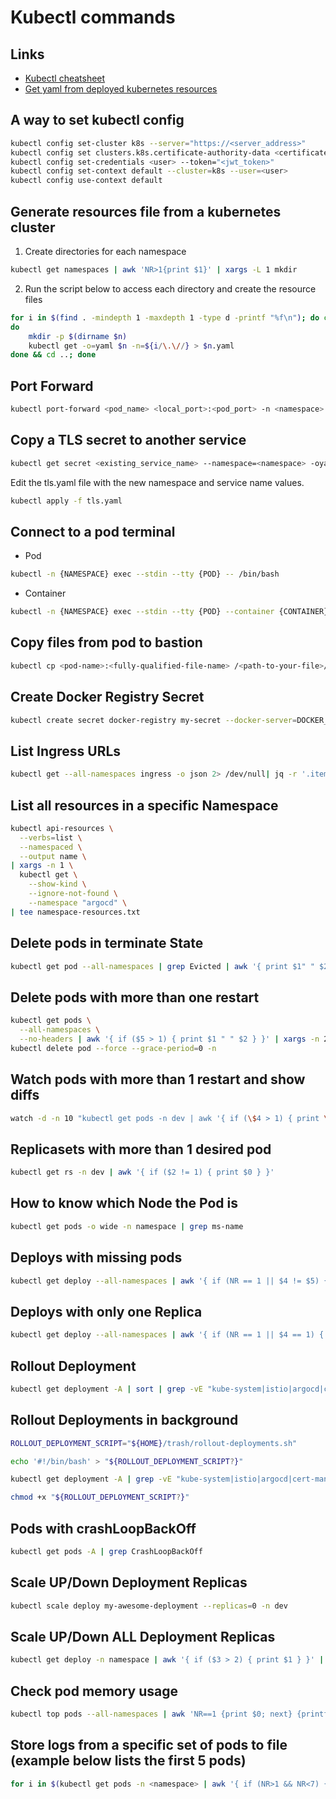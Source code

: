 # Kubectl commands

## Links

* [Kubectl cheatsheet](https://kubernetes.io/docs/reference/kubectl/cheatsheet/)
* [Get yaml from deployed kubernetes resources](https://jhooq.com/get-yaml-for-deployed-kubernetes-resources/)

## A way to set kubectl config

```sh
kubectl config set-cluster k8s --server="https://<server_address>"
kubectl config set clusters.k8s.certificate-authority-data <certificate_crt_code>
kubectl config set-credentials <user> --token="<jwt_token>"
kubectl config set-context default --cluster=k8s --user=<user>
kubectl config use-context default
```

## Generate resources file from a kubernetes cluster

1. Create directories for each namespace
```sh
kubectl get namespaces | awk 'NR>1{print $1}' | xargs -L 1 mkdir
```

2. Run the script below to access each directory and create the resource files
```sh
for i in $(find . -mindepth 1 -maxdepth 1 -type d -printf "%f\n"); do cd "${i}" &&  echo "processing: ${i}" && for n in $(kubectl get -n=${i} -o=name pv,pvc,configmap,serviceaccount,secret,ingress,service,deployment,statefulset,hpa,job,cronjob)
do
    mkdir -p $(dirname $n)
    kubectl get -o=yaml $n -n=${i/\.\//} > $n.yaml
done && cd ..; done
```

## Port Forward

```sh
kubectl port-forward <pod_name> <local_port>:<pod_port> -n <namespace>
```

## Copy a TLS secret to another service

```sh
kubectl get secret <existing_service_name> --namespace=<namespace> -oyaml > tls.yaml
```

Edit the tls.yaml file with the new namespace and service name values.

```sh
kubectl apply -f tls.yaml
```

## Connect to a pod terminal

* Pod

```sh
kubectl -n {NAMESPACE} exec --stdin --tty {POD} -- /bin/bash
```

* Container

```sh
kubectl -n {NAMESPACE} exec --stdin --tty {POD} --container {CONTAINER} -- /bin/sh
```

## Copy files from pod to bastion

```sh
kubectl cp <pod-name>:<fully-qualified-file-name> /<path-to-your-file>/<file-name> -c <container-name>
```

## Create Docker Registry Secret

```sh
kubectl create secret docker-registry my-secret --docker-server=DOCKER_REGISTRY_SERVER --docker-username=DOCKER_USER --docker-password=DOCKER_PASSWORD
```

## List Ingress URLs

```sh
kubectl get --all-namespaces ingress -o json 2> /dev/null| jq -r '.items[] | .spec.rules[] | .host as $host | .http.paths[] | ( $host + .path)' | sort | grep -v ^/
```

## List all resources in a specific Namespace

```sh
kubectl api-resources \
  --verbs=list \
  --namespaced \
  --output name \
| xargs -n 1 \
  kubectl get \
    --show-kind \
    --ignore-not-found \
    --namespace "argocd" \
| tee namespace-resources.txt
```

## Delete pods in terminate State

```sh
kubectl get pod --all-namespaces | grep Evicted | awk '{ print $1" " $2 }' | xargs -n 2 kubectl delete pod --force --grace-period=0 -n
```

## Delete pods with more than one restart

```sh
kubectl get pods \
  --all-namespaces \
  --no-headers | awk '{ if ($5 > 1) { print $1 " " $2 } }' | xargs -n 2 \
kubectl delete pod --force --grace-period=0 -n
```

## Watch pods with more than 1 restart and show diffs

```sh
watch -d -n 10 "kubectl get pods -n dev | awk '{ if (\$4 > 1) { print \$0 } }'"
```

## Replicasets with more than 1 desired pod

```sh
kubectl get rs -n dev | awk '{ if ($2 != 1) { print $0 } }'
```

## How to know which Node the Pod is

```sh
kubectl get pods -o wide -n namespace | grep ms-name
```

## Deploys with missing pods

```sh
kubectl get deploy --all-namespaces | awk '{ if (NR == 1 || $4 != $5) { print $0 } }'
```

## Deploys with only one Replica

```sh
kubectl get deploy --all-namespaces | awk '{ if (NR == 1 || $4 == 1) { print $0 } }'
```

## Rollout Deployment

```sh
kubectl get deployment -A | sort | grep -vE "kube-system|istio|argocd|cert-manager" | sed 1d | awk '{ print "kubectl rollout restart deployment " $2 " -n " $1 }' | sh
```

## Rollout Deployments in background

```sh
ROLLOUT_DEPLOYMENT_SCRIPT="${HOME}/trash/rollout-deployments.sh"

echo '#!/bin/bash' > "${ROLLOUT_DEPLOYMENT_SCRIPT?}"

kubectl get deployment -A | grep -vE "kube-system|istio|argocd|cert-manager" | sed 1d | awk '{ print "kubectl rollout restart deployment " $2 " -n " $1 " &"}' | tee -a "${ROLLOUT_DEPLOYMENT_SCRIPT?}"

chmod +x "${ROLLOUT_DEPLOYMENT_SCRIPT?}"
```

## Pods with crashLoopBackOff

```sh
kubectl get pods -A | grep CrashLoopBackOff
```

## Scale UP/Down Deployment Replicas

```sh
kubectl scale deploy my-awesome-deployment --replicas=0 -n dev
```

## Scale UP/Down ALL Deployment Replicas

```sh
kubectl get deploy -n namespace | awk '{ if ($3 > 2) { print $1 } }' | xargs -n 1 kubectl scale deploy -n namespace --replicas=2
```

## Check pod memory usage

```sh
kubectl top pods --all-namespaces | awk 'NR==1 {print $0; next} {printf "%-30s%-30s%-15s%-15s\n", $1, $2, $3/1024 " Gi", $4}'
```

## Store logs from a specific set of pods to file (example below lists the first 5 pods)

```sh
for i in $(kubectl get pods -n <namespace> | awk '{ if (NR>1 && NR<7) {print $1}}'); do kubectl logs $i -n <namespace > $i.log; done;
```
